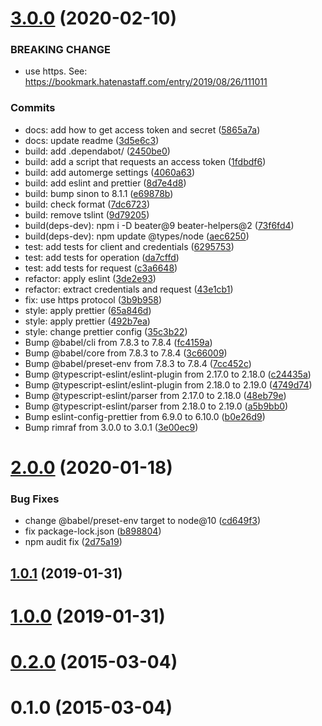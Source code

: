 # [3.0.0](https://github.com/bouzuya/node-hatena-bookmark-api/compare/v2.0.0...v3.0.0) (2020-02-10)

### BREAKING CHANGE

* use https. See: https://bookmark.hatenastaff.com/entry/2019/08/26/111011

### Commits

* docs: add how to get access token and secret ([5865a7a](https://github.com/bouzuya/node-hatena-bookmark-api/commit/5865a7a))
* docs: update readme ([3d5e6c3](https://github.com/bouzuya/node-hatena-bookmark-api/commit/3d5e6c3))
* build: add .dependabot/ ([2450be0](https://github.com/bouzuya/node-hatena-bookmark-api/commit/2450be0))
* build: add a script that requests an access token ([1fdbdf6](https://github.com/bouzuya/node-hatena-bookmark-api/commit/1fdbdf6))
* build: add automerge settings ([4060a63](https://github.com/bouzuya/node-hatena-bookmark-api/commit/4060a63))
* build: add eslint and prettier ([8d7e4d8](https://github.com/bouzuya/node-hatena-bookmark-api/commit/8d7e4d8))
* build: bump sinon to 8.1.1 ([e69878b](https://github.com/bouzuya/node-hatena-bookmark-api/commit/e69878b))
* build: check format ([7dc6723](https://github.com/bouzuya/node-hatena-bookmark-api/commit/7dc6723))
* build: remove tslint ([9d79205](https://github.com/bouzuya/node-hatena-bookmark-api/commit/9d79205))
* build(deps-dev): npm i -D beater@9 beater-helpers@2 ([73f6fd4](https://github.com/bouzuya/node-hatena-bookmark-api/commit/73f6fd4))
* build(deps-dev): npm update @types/node ([aec6250](https://github.com/bouzuya/node-hatena-bookmark-api/commit/aec6250))
* test: add tests for client and credentials ([6295753](https://github.com/bouzuya/node-hatena-bookmark-api/commit/6295753))
* test: add tests for operation ([da7cffd](https://github.com/bouzuya/node-hatena-bookmark-api/commit/da7cffd))
* test: add tests for request ([c3a6648](https://github.com/bouzuya/node-hatena-bookmark-api/commit/c3a6648))
* refactor: apply eslint ([3de2e93](https://github.com/bouzuya/node-hatena-bookmark-api/commit/3de2e93))
* refactor: extract credentials and request ([43e1cb1](https://github.com/bouzuya/node-hatena-bookmark-api/commit/43e1cb1))
* fix: use https protocol ([3b9b958](https://github.com/bouzuya/node-hatena-bookmark-api/commit/3b9b958))
* style: apply prettier ([65a846d](https://github.com/bouzuya/node-hatena-bookmark-api/commit/65a846d))
* style: apply prettier ([492b7ea](https://github.com/bouzuya/node-hatena-bookmark-api/commit/492b7ea))
* style: change prettier config ([35c3b22](https://github.com/bouzuya/node-hatena-bookmark-api/commit/35c3b22))
* Bump @babel/cli from 7.8.3 to 7.8.4 ([fc4159a](https://github.com/bouzuya/node-hatena-bookmark-api/commit/fc4159a))
* Bump @babel/core from 7.8.3 to 7.8.4 ([3c66009](https://github.com/bouzuya/node-hatena-bookmark-api/commit/3c66009))
* Bump @babel/preset-env from 7.8.3 to 7.8.4 ([7cc452c](https://github.com/bouzuya/node-hatena-bookmark-api/commit/7cc452c))
* Bump @typescript-eslint/eslint-plugin from 2.17.0 to 2.18.0 ([c24435a](https://github.com/bouzuya/node-hatena-bookmark-api/commit/c24435a))
* Bump @typescript-eslint/eslint-plugin from 2.18.0 to 2.19.0 ([4749d74](https://github.com/bouzuya/node-hatena-bookmark-api/commit/4749d74))
* Bump @typescript-eslint/parser from 2.17.0 to 2.18.0 ([48eb79e](https://github.com/bouzuya/node-hatena-bookmark-api/commit/48eb79e))
* Bump @typescript-eslint/parser from 2.18.0 to 2.19.0 ([a5b9bb0](https://github.com/bouzuya/node-hatena-bookmark-api/commit/a5b9bb0))
* Bump eslint-config-prettier from 6.9.0 to 6.10.0 ([b0e26d9](https://github.com/bouzuya/node-hatena-bookmark-api/commit/b0e26d9))
* Bump rimraf from 3.0.0 to 3.0.1 ([3e00ec9](https://github.com/bouzuya/node-hatena-bookmark-api/commit/3e00ec9))



# [2.0.0](https://github.com/bouzuya/node-hatena-bookmark-api/compare/v1.0.1...v2.0.0) (2020-01-18)


### Bug Fixes

* change @babel/preset-env target to node@10 ([cd649f3](https://github.com/bouzuya/node-hatena-bookmark-api/commit/cd649f311444bd6659623f4d5480a8bf63f31774))
* fix package-lock.json ([b898804](https://github.com/bouzuya/node-hatena-bookmark-api/commit/b89880423f525fa5bb98c236a8105fec0a9e0c25))
* npm audit fix ([2d75a19](https://github.com/bouzuya/node-hatena-bookmark-api/commit/2d75a19fa9316186c547efdba9ede3ad517da93f))



## [1.0.1](https://github.com/bouzuya/node-hatena-bookmark-api/compare/v1.0.0...v1.0.1) (2019-01-31)



# [1.0.0](https://github.com/bouzuya/node-hatena-bookmark-api/compare/0.2.0...v1.0.0) (2019-01-31)



# [0.2.0](https://github.com/bouzuya/node-hatena-bookmark-api/compare/0.1.0...0.2.0) (2015-03-04)



# 0.1.0 (2015-03-04)



